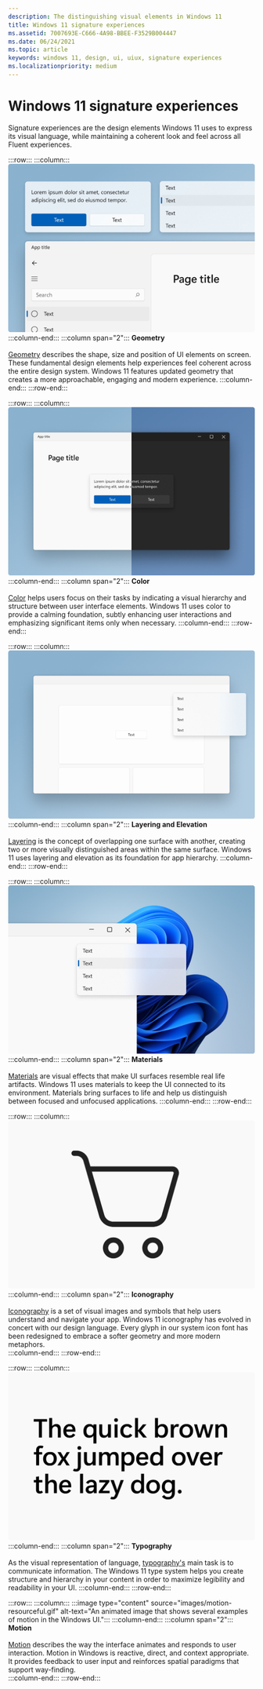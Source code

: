 ```yaml
---
description: The distinguishing visual elements in Windows 11
title: Windows 11 signature experiences
ms.assetid: 7007693E-C666-4A98-BBEE-F3529B004447
ms.date: 06/24/2021
ms.topic: article
keywords: windows 11, design, ui, uiux, signature experiences
ms.localizationpriority: medium
---
```


# Windows 11 signature experiences

Signature experiences are the design elements Windows 11 uses to express its visual language, while maintaining a coherent look and feel across all Fluent experiences.

:::row:::
    :::column:::
        ![Several UI elements highlighting new geometry in Windows 11](images/geometry_hero_626.png)
    :::column-end:::
    :::column span="2":::
        **Geometry**<br><br>
        [Geometry](geometry.md) describes the shape, size and position of UI elements on screen. These fundamental design elements help experiences feel coherent across the entire design system. Windows 11 features updated geometry that creates a more approachable, engaging and modern experience.
    :::column-end:::
:::row-end:::

:::row:::
    :::column:::
        ![A window and modal dialog in light mode on the left and dark mode on the right](images/color_hero_626.png)
    :::column-end:::
    :::column span="2":::
        **Color**<br><br>
        [Color](color.md) helps users focus on their tasks by indicating a visual hierarchy and structure between user interface elements. Windows 11 uses color to provide a calming foundation, subtly enhancing user interactions and emphasizing significant items only when necessary.
    :::column-end:::
:::row-end:::

:::row:::
    :::column:::
        ![An application window with a single content area](images/layering_elevation_hero_626.png)
    :::column-end:::
    :::column span="2":::
        **Layering and Elevation**<br><br>
        [Layering](layering.md) is the concept of overlapping one surface with another, creating two or more visually distinguished areas within the same surface. Windows 11 uses layering and elevation as its foundation for app hierarchy.
    :::column-end:::
:::row-end:::

:::row:::
    :::column:::
        ![A UI surface made of acrylic](images/materials_acrylic_hero_626.png)
    :::column-end:::
    :::column span="2":::
        **Materials**<br><br>
        [Materials](materials.md) are visual effects that make UI surfaces resemble real life artifacts. Windows 11 uses materials to keep the UI connected to its environment. Materials bring surfaces to life and help us distinguish between focused and unfocused applications.
    :::column-end:::
:::row-end:::

:::row:::
    :::column:::
        ![A shopping cart icon](images/iconography_SystemIcons.svg)
    :::column-end:::
    :::column span="2":::
        **Iconography**<br><br>
        [Iconography](iconography.md) is a set of visual images and symbols that help users understand and navigate your app. Windows 11 iconography has evolved in concert with our design language. Every glyph in our system icon font has been redesigned to embrace a softer geometry and more modern metaphors.  
    :::column-end:::
:::row-end:::

:::row:::
    :::column:::
        ![Several words rendered in Segoe UI Variable](images/typography_QuickBrownFox.svg)
    :::column-end:::
    :::column span="2":::
        **Typography**<br><br>
        As the visual representation of language, [typography's](typography.md) main task is to communicate information. The Windows 11 type system helps you create structure and hierarchy in your content in order to maximize legibility and readability in your UI.
    :::column-end:::
:::row-end:::

:::row:::
    :::column:::
        :::image type="content" source="images/motion-resourceful.gif" alt-text="An animated image that shows several examples of motion in the Windows UI.":::
    :::column-end:::
    :::column span="2":::
        **Motion**<br><br>
        [Motion](motion.md) describes the way the interface animates and responds to user interaction. Motion in Windows is reactive, direct, and context appropriate. It provides feedback to user input and reinforces spatial paradigms that support way-finding.  
    :::column-end:::
:::row-end:::
